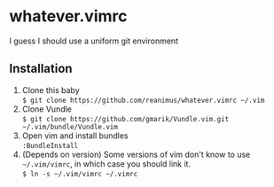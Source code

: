 # whatever.vimrc

I guess I should use a uniform git environment

## Installation

1. Clone this baby  
   `$ git clone https://github.com/reanimus/whatever.vimrc ~/.vim` 
2. Clone Vundle  
   `$ git clone https://github.com/gmarik/Vundle.vim.git ~/.vim/bundle/Vundle.vim`
3. Open vim and install bundles  
   `:BundleInstall` 
4. (Depends on version) Some versions of vim don't know to use `~/.vim/vimrc`, in which case you should link it.  
   `$ ln -s ~/.vim/vimrc ~/.vimrc`

